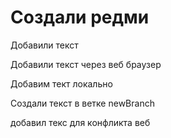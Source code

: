 ﻿# Создали редми

Добавили текст

Добавили текст через веб браузер

Добавим тект локально

Создали текст в ветке newBranch

добавил текс для конфликта веб

